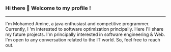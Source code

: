 ### Hi there 👋 Welcome to my profile !
_______________________________________________________________
I'm Mohamed Amine, a java enthusiast and competitive programmer. Currently, I 'm interested to software optimization principally.
Here I'll share my future projects. I'm principally interested 
in software engineering & Web. I'm open to any conversation
related to the IT world. So, feel free to reach out. 
<!--
**medaminefracso/medaminefracso** is a ✨ _special_ ✨ repository because its `README.md` (this file) appears on your GitHub profile.

Here are some ideas to get you started:

- 🔭 I’m currently working on ...
- 🌱 I’m currently learning ...
- 👯 I’m looking to collaborate on ...
- 🤔 I’m looking for help with ...
- 💬 Ask me about ...
- 📫 How to reach me: ...
- 😄 Pronouns: ...
- ⚡ Fun fact: ...
-->

